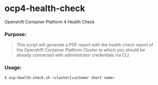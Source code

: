 # ocp4-health-check
Openshift Container Platform 4 Health Check

### Purpose:
> This script will generate a PDF report with the health check report of the Openshift Container Platform Cluster to which you should be already connected with administrator credentials via CLI.


### Usage:

```bash
$ ocp-health-check.sh <cluster|customer short name>
```
